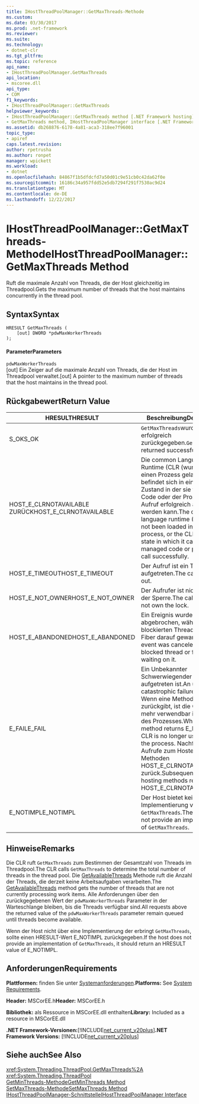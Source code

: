 ```yaml
---
title: IHostThreadPoolManager::GetMaxThreads-Methode
ms.custom: 
ms.date: 03/30/2017
ms.prod: .net-framework
ms.reviewer: 
ms.suite: 
ms.technology:
- dotnet-clr
ms.tgt_pltfrm: 
ms.topic: reference
api_name:
- IHostThreadPoolManager.GetMaxThreads
api_location:
- mscoree.dll
api_type:
- COM
f1_keywords:
- IHostThreadPoolManager::GetMaxThreads
helpviewer_keywords:
- IHostThreadPoolManager::GetMaxThreads method [.NET Framework hosting]
- GetMaxThreads method, IHostThreadPoolManager interface [.NET Framework hosting]
ms.assetid: db268876-6178-4a81-aca3-318ee7f96001
topic_type:
- apiref
caps.latest.revision: 
author: rpetrusha
ms.author: ronpet
manager: wpickett
ms.workload:
- dotnet
ms.openlocfilehash: 84867f1b5dfdcfd7a50d01c9e51cb0c42da62f0e
ms.sourcegitcommit: 16186c34a957fdd52e5db7294f291f7530ac9d24
ms.translationtype: MT
ms.contentlocale: de-DE
ms.lasthandoff: 12/22/2017
---
```

# <a name="ihostthreadpoolmanagergetmaxthreads-method"></a><span data-ttu-id="38bb0-102">IHostThreadPoolManager::GetMaxThreads-Methode</span><span class="sxs-lookup"><span data-stu-id="38bb0-102">IHostThreadPoolManager::GetMaxThreads Method</span></span>
<span data-ttu-id="38bb0-103">Ruft die maximale Anzahl von Threads, die der Host gleichzeitig im Threadpool.</span><span class="sxs-lookup"><span data-stu-id="38bb0-103">Gets the maximum number of threads that the host maintains concurrently in the thread pool.</span></span>  
  
## <a name="syntax"></a><span data-ttu-id="38bb0-104">Syntax</span><span class="sxs-lookup"><span data-stu-id="38bb0-104">Syntax</span></span>  
  
```  
HRESULT GetMaxThreads (  
    [out] DWORD *pdwMaxWorkerThreads  
);  
```  
  
#### <a name="parameters"></a><span data-ttu-id="38bb0-105">Parameter</span><span class="sxs-lookup"><span data-stu-id="38bb0-105">Parameters</span></span>  
 `pdwMaxWorkerThreads`  
 <span data-ttu-id="38bb0-106">[out] Ein Zeiger auf die maximale Anzahl von Threads, die der Host im Threadpool verwaltet.</span><span class="sxs-lookup"><span data-stu-id="38bb0-106">[out] A pointer to the maximum number of threads that the host maintains in the thread pool.</span></span>  
  
## <a name="return-value"></a><span data-ttu-id="38bb0-107">Rückgabewert</span><span class="sxs-lookup"><span data-stu-id="38bb0-107">Return Value</span></span>  
  
|<span data-ttu-id="38bb0-108">HRESULT</span><span class="sxs-lookup"><span data-stu-id="38bb0-108">HRESULT</span></span>|<span data-ttu-id="38bb0-109">Beschreibung</span><span class="sxs-lookup"><span data-stu-id="38bb0-109">Description</span></span>|  
|-------------|-----------------|  
|<span data-ttu-id="38bb0-110">S_OK</span><span class="sxs-lookup"><span data-stu-id="38bb0-110">S_OK</span></span>|<span data-ttu-id="38bb0-111">`GetMaxThreads`wurde erfolgreich zurückgegeben.</span><span class="sxs-lookup"><span data-stu-id="38bb0-111">`GetMaxThreads` returned successfully.</span></span>|  
|<span data-ttu-id="38bb0-112">HOST_E_CLRNOTAVAILABLE ZURÜCK</span><span class="sxs-lookup"><span data-stu-id="38bb0-112">HOST_E_CLRNOTAVAILABLE</span></span>|<span data-ttu-id="38bb0-113">Die common Language Runtime (CLR (wurde nicht in einen Prozess geladen oder befindet sich in einem Zustand in der sie verwalteten Code oder der Prozess der Aufruf erfolgreich ausgeführt werden kann.</span><span class="sxs-lookup"><span data-stu-id="38bb0-113">The common language runtime (CLR( has not been loaded into a process, or the CLR is in a state in which it cannot run managed code or process the call successfully.</span></span>|  
|<span data-ttu-id="38bb0-114">HOST_E_TIMEOUT</span><span class="sxs-lookup"><span data-stu-id="38bb0-114">HOST_E_TIMEOUT</span></span>|<span data-ttu-id="38bb0-115">Der Aufruf ist ein Timeout aufgetreten.</span><span class="sxs-lookup"><span data-stu-id="38bb0-115">The call timed out.</span></span>|  
|<span data-ttu-id="38bb0-116">HOST_E_NOT_OWNER</span><span class="sxs-lookup"><span data-stu-id="38bb0-116">HOST_E_NOT_OWNER</span></span>|<span data-ttu-id="38bb0-117">Der Aufrufer ist nicht Besitzer der Sperre.</span><span class="sxs-lookup"><span data-stu-id="38bb0-117">The caller does not own the lock.</span></span>|  
|<span data-ttu-id="38bb0-118">HOST_E_ABANDONED</span><span class="sxs-lookup"><span data-stu-id="38bb0-118">HOST_E_ABANDONED</span></span>|<span data-ttu-id="38bb0-119">Ein Ereignis wurde abgebrochen, während ein blockierten Thread oder eine Fiber darauf gewartet.</span><span class="sxs-lookup"><span data-stu-id="38bb0-119">An event was canceled while a blocked thread or fiber was waiting on it.</span></span>|  
|<span data-ttu-id="38bb0-120">E_FAIL</span><span class="sxs-lookup"><span data-stu-id="38bb0-120">E_FAIL</span></span>|<span data-ttu-id="38bb0-121">Ein Unbekannter Schwerwiegender Fehler aufgetreten ist.</span><span class="sxs-lookup"><span data-stu-id="38bb0-121">An unknown catastrophic failure occurred.</span></span> <span data-ttu-id="38bb0-122">Wenn eine Methode E_FAIL zurückgibt, ist die CLR nicht mehr verwendbar innerhalb des Prozesses.</span><span class="sxs-lookup"><span data-stu-id="38bb0-122">When a method returns E_FAIL, the CLR is no longer usable within the process.</span></span> <span data-ttu-id="38bb0-123">Nachfolgende Aufrufe zum Hosten der Methoden HOST_E_CLRNOTAVAILABLE zurück.</span><span class="sxs-lookup"><span data-stu-id="38bb0-123">Subsequent calls to hosting methods return HOST_E_CLRNOTAVAILABLE.</span></span>|  
|<span data-ttu-id="38bb0-124">E_NOTIMPL</span><span class="sxs-lookup"><span data-stu-id="38bb0-124">E_NOTIMPL</span></span>|<span data-ttu-id="38bb0-125">Der Host bietet keine Implementierung von `GetMaxThreads`.</span><span class="sxs-lookup"><span data-stu-id="38bb0-125">The host does not provide an implementation of `GetMaxThreads`.</span></span>|  
  
## <a name="remarks"></a><span data-ttu-id="38bb0-126">Hinweise</span><span class="sxs-lookup"><span data-stu-id="38bb0-126">Remarks</span></span>  
 <span data-ttu-id="38bb0-127">Die CLR ruft `GetMaxThreads` zum Bestimmen der Gesamtzahl von Threads im Threadpool.</span><span class="sxs-lookup"><span data-stu-id="38bb0-127">The CLR calls `GetMaxThreads` to determine the total number of threads in the thread pool.</span></span> <span data-ttu-id="38bb0-128">Die [GetAvailableThreads](../../../../docs/framework/unmanaged-api/hosting/ihostthreadpoolmanager-getavailablethreads-method.md) Methode ruft die Anzahl der Threads, die derzeit keine Arbeitsaufgaben verarbeiten.</span><span class="sxs-lookup"><span data-stu-id="38bb0-128">The [GetAvailableThreads](../../../../docs/framework/unmanaged-api/hosting/ihostthreadpoolmanager-getavailablethreads-method.md) method gets the number of threads that are not currently processing work items.</span></span> <span data-ttu-id="38bb0-129">Alle Anforderungen über den zurückgegebenen Wert der `pdwMaxWorkerThreads` Parameter in der Warteschlange bleiben, bis die Threads verfügbar sind.</span><span class="sxs-lookup"><span data-stu-id="38bb0-129">All requests above the returned value of the `pdwMaxWorkerThreads` parameter remain queued until threads become available.</span></span>  
  
 <span data-ttu-id="38bb0-130">Wenn der Host nicht über eine Implementierung der erbringt `GetMaxThreads`, sollte einen HRESULT-Wert E_NOTIMPL zurückgegeben.</span><span class="sxs-lookup"><span data-stu-id="38bb0-130">If the host does not provide an implementation of `GetMaxThreads`, it should return an HRESULT value of E_NOTIMPL.</span></span>  
  
## <a name="requirements"></a><span data-ttu-id="38bb0-131">Anforderungen</span><span class="sxs-lookup"><span data-stu-id="38bb0-131">Requirements</span></span>  
 <span data-ttu-id="38bb0-132">**Plattformen:** finden Sie unter [Systemanforderungen](../../../../docs/framework/get-started/system-requirements.md).</span><span class="sxs-lookup"><span data-stu-id="38bb0-132">**Platforms:** See [System Requirements](../../../../docs/framework/get-started/system-requirements.md).</span></span>  
  
 <span data-ttu-id="38bb0-133">**Header:** MSCorEE.h</span><span class="sxs-lookup"><span data-stu-id="38bb0-133">**Header:** MSCorEE.h</span></span>  
  
 <span data-ttu-id="38bb0-134">**Bibliothek:** als Ressource in MSCorEE.dll enthalten</span><span class="sxs-lookup"><span data-stu-id="38bb0-134">**Library:** Included as a resource in MSCorEE.dll</span></span>  
  
 <span data-ttu-id="38bb0-135">**.NET Framework-Versionen:**[!INCLUDE[net_current_v20plus](../../../../includes/net-current-v20plus-md.md)]</span><span class="sxs-lookup"><span data-stu-id="38bb0-135">**.NET Framework Versions:** [!INCLUDE[net_current_v20plus](../../../../includes/net-current-v20plus-md.md)]</span></span>  
  
## <a name="see-also"></a><span data-ttu-id="38bb0-136">Siehe auch</span><span class="sxs-lookup"><span data-stu-id="38bb0-136">See Also</span></span>  
 <xref:System.Threading.ThreadPool.GetMaxThreads%2A>  
 <xref:System.Threading.ThreadPool>  
 [<span data-ttu-id="38bb0-137">GetMinThreads-Methode</span><span class="sxs-lookup"><span data-stu-id="38bb0-137">GetMinThreads Method</span></span>](../../../../docs/framework/unmanaged-api/hosting/ihostthreadpoolmanager-getminthreads-method.md)  
 [<span data-ttu-id="38bb0-138">SetMaxThreads-Methode</span><span class="sxs-lookup"><span data-stu-id="38bb0-138">SetMaxThreads Method</span></span>](../../../../docs/framework/unmanaged-api/hosting/ihostthreadpoolmanager-setmaxthreads-method.md)  
 [<span data-ttu-id="38bb0-139">IHostThreadPoolManager-Schnittstelle</span><span class="sxs-lookup"><span data-stu-id="38bb0-139">IHostThreadPoolManager Interface</span></span>](../../../../docs/framework/unmanaged-api/hosting/ihostthreadpoolmanager-interface.md)
